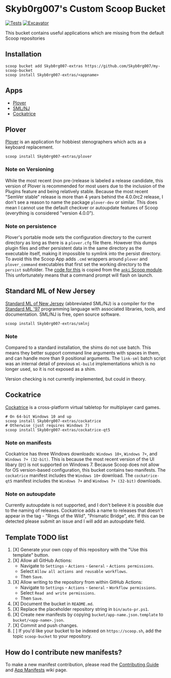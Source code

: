 # Skyb0rg007's Custom Scoop Bucket

[![Tests](https://github.com/Skyb0rg007/my-scoop-bucket/actions/workflows/ci.yml/badge.svg)](https://github.com/Skyb0rg007/my-scoop-bucket/actions/workflows/ci.yml) [![Excavator](https://github.com/Skyb0rg007/my-scoop-bucket/actions/workflows/excavator.yml/badge.svg)](https://github.com/Skyb0rg007/my-scoop-bucket/actions/workflows/excavator.yml)

This bucket contains useful applications which are missing from the default Scoop repositories

## Installation

```shell
scoop bucket add Skyb0rg007-extras https://github.com/Skyb0rg007/my-scoop-bucket
scoop install Skyb0rg007-extras/<appname>
```

## Apps
- [Plover](#plover)
- [SML/NJ](#standard-ml-of-new-jersey)
- [Cockatrice](#cockatrice)

## Plover

[Plover](https://www.openstenoproject.org/plover/) is an application for
hobbiest stenographers which acts as a keyboard replacement.

```shell
scoop install Skyb0rg007-extras/plover
```

### Note on Versioning
While the most recent (non pre-)release is labeled a release candidate,
this version of Plover is recommended for most users due to the inclusion
of the Plugins feature and being relatively stable.
Because the most recent "SemVer stable" release is more than 4 years behind the
4.0.0rc2 release, I don't see a reason to name the package `plover-dev`
or similar.
This does mean I cannot use the default checkver or autoupdate
features of Scoop (everything is considered "version 4.0.0").

### Note on persistence
Plover's portable mode sets the configuration directory to the current
directory as long as there is a `plover.cfg` file there.
However this dumps plugin files and other persistent data
in the same directory as the executable itself,
making it impossible to symlink into the persist directory.
To avoid this the Scoop App adds `.cmd` wrappers around
`plover` and `plover_command` executables that first set the working
directory to the `persist` subfolder.
The [code for this](bucket/plover.json) is copied from the
[`anki` Scoop module](https://github.com/ScoopInstaller/Extras/blob/21ad585fe555528dae2d27aeab7372303aa9500a/bucket/anki.json#L15).
This unfortunately means that a command prompt will flash on launch.

## Standard ML of New Jersey
[Standard ML of New Jersey](https://www.smlnj.org/smlnj.html)
(abbreviated SML/NJ) is a compiler for the
[Standard ML '97](https://www.smlnj.org/sml97.html)
programming language with associated libraries, tools, and documentation.
SML/NJ is free, open source software.

```shell
scoop install Skyb0rg007-extras/smlnj
```

### Note
Compared to a standard installation, the shims do not use batch.
This means they better support command line arguments with spaces in them,
and can handle more than 9 positional arguments.
The `link-sml` batch script was an internal detail of previous `ml-build`
implementations which is no longer used, so it is not exposed as a shim.

Version checking is not currently implemented, but could in theory.

## Cockatrice
[Cockatrice](https://cockatrice.github.io/) is a cross-platform
virtual tabletop for multiplayer card games.

```shell
# On 64-bit Windows 10 and up
scoop install Skyb0rg007-extras/cockatrice
# Otherwise (just requires Windows 7)
scoop install Skyb0rg007-extras/cockatrice-qt5
```

### Note on manifests
Cockatrice has three Windows downloads:
`Windows 10+`, `Windows 7+`, and `Windows 7+ (32-bit)`.
This is because the most recent version of the UI libary (`Qt`)
is not supported on Windows 7.
Because Scoop does not allow for OS version-based configuration,
this bucket contains two manifests.
The `cockatrice` manifest includes the `Windows 10+` download.
The `cockatrice-qt5` manifest includes the `Windows 7+`
and `Windows 7+ (32-bit)` downloads.

### Note on autoupdate
Currently autoupdate is not supported, and I don't believe it is possible
due to the naming of releases.
Cockatrice adds a name to releases that doesn't appear in the tag -
"Rings of the Wild", "Prismatic Bridge", etc.
If this can be detected please submit an issue and I will add an autoupdate
field.

## Template TODO list

1. [X] Generate your own copy of this repository with the "Use this template"
   button.
2. [X] Allow all GitHub Actions:
   - Navigate to `Settings` - `Actions` - `General` - `Actions permissions`.
   - Select `Allow all actions and reusable workflows`.
   - Then `Save`.
3. [X] Allow writing to the repository from within GitHub Actions:
   - Navigate to `Settings` - `Actions` - `General` - `Workflow permissions`.
   - Select `Read and write permissions`.
   - Then `Save`.
4. [X] Document the bucket in `README.md`.
5. [X] Replace the placeholder repository string in `bin/auto-pr.ps1`.
6. [X] Create new manifests by copying `bucket/app-name.json.template` to
   `bucket/<app-name>.json`.
7. [X] Commit and push changes.
8. [ ] If you'd like your bucket to be indexed on `https://scoop.sh`, add the
   topic `scoop-bucket` to your repository.

## How do I contribute new manifests?

To make a new manifest contribution, please read the [Contributing
Guide](https://github.com/ScoopInstaller/.github/blob/main/.github/CONTRIBUTING.md)
and [App Manifests](https://github.com/ScoopInstaller/Scoop/wiki/App-Manifests)
wiki page.
